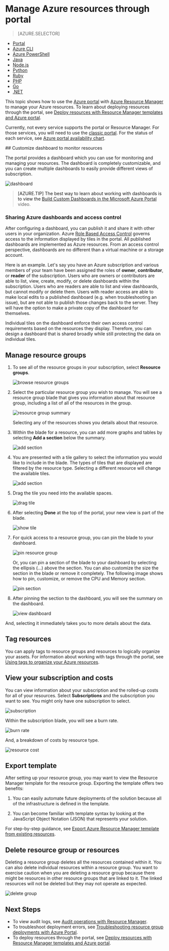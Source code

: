 <properties 
	pageTitle="Use Azure portal to manage Azure resources | Microsoft Azure" 
	description="Use Azure portal and Azure Resource Manage to manage your resources. Shows how to work with dashboards and tiles to monitor resources." 
	services="azure-resource-manager,azure-portal" 
	documentationCenter="" 
	authors="tfitzmac" 
	manager="timlt" 
	editor="tysonn"/>

<tags 
	ms.service="azure-resource-manager" 
	ms.workload="multiple" 
	ms.tgt_pltfrm="na" 
	ms.devlang="na" 
	ms.topic="article" 
	ms.date="06/10/2016" 
	ms.author="tomfitz"/>


# Manage Azure resources through portal

> [AZURE.SELECTOR]
- [Portal](azure-portal/resource-group-portal.md) 
- [Azure CLI](xplat-cli-azure-resource-manager.md)
- [Azure PowerShell](powershell-azure-resource-manager.md)
- [Java](https://github.com/Azure/azure-sdk-for-java)
- [Node.js](https://github.com/Azure/azure-sdk-node)
- [Python](https://github.com/Azure/azure-sdk-for-python)
- [Ruby](ruby-azure-resource-manager.md)
- [PHP](https://github.com/Azure/azure-sdk-for-php)
- [Go](https://github.com/Azure/azure-sdk-for-go)
- [.NET](https://github.com/Azure/azure-sdk-for-net)

This topic shows how to use the [Azure portal](https://portal.azure.com) with [Azure Resource Manager](../resource-group-overview.md) to manage your Azure resources. To learn about deploying resources through the portal, see [Deploy resources with Resource Manager templates and Azure portal](../resource-group-template-deploy-portal.md).

Currently, not every service supports the portal or Resource Manager. For those services, you will need to use the [classic portal](https://manage.windowsazure.com). For the status of each service, see [Azure portal availability chart](https://azure.microsoft.com/features/azure-portal/availability/).

<a id="access-control-for-azure-dashboards" />
## Customize dashboard to monitor resources

The portal provides a dashboard which you can use for monitoring and managing your resources. The dashboard is completely customizable, and you can create multiple dashboards to easily provide different views of subscription.

![dashboard](./media/resource-group-portal/dashboard.png)

> [AZURE.TIP] The best way to learn about working with dashboards is to view the [Build Custom Dashboards in the Microsoft Azure Portal](https://channel9.msdn.com/Blogs/trevor-cloud/azure-portal-dashboards) video.

### Sharing Azure dashboards and access control
After configuring a dashboard, you can publish it and share it with other users in your organization. Azure [Role Based Access Control](../active-directory/role-based-access-control-configure.md) governs access to the information displayed by tiles in the portal. All published dashboards are implemented as Azure resources.  From an access control perspective, dashboards are no different than a virtual machine or a storage account.

Here is an example.  Let's say you have an Azure subscription and various members of your team have been assigned the roles of **owner**, **contributor**, or **reader** of the subscription.  Users who are owners or contributors are able to list, view, create, modify, or delete dashboards within the subscription.  Users who are readers are able to list and view dashboards, but cannot modify or delete them.  Users with reader access are able to make local edits to a published dashboard (e.g. when troubleshooting an issue), but are not able to publish those changes back to the server.  They will have the option to make a private copy of the dashboard for themselves.

Individual tiles on the dashboard enforce their own access control requirements based on the resources they display.  Therefore, you can design a dashboard that is shared broadly while still protecting the data on individual tiles.

## Manage resource groups

1. To see all of the resource groups in your subscription, select **Resource groups**.

    ![browse resource groups](./media/resource-group-portal/browse-groups.png)

2. Select the particular resource group you wish to manage. You will see a resource group blade that gives you information about that resource group, including a list of all of the resources in the group.

    ![resource group summary](./media/resource-group-portal/group-summary.png)

    Selecting any of the resources shows you details about that resource.

3. Within the blade for a resource, you can add more graphs and tables by selecting **Add a section** below the summary.

    ![add section](./media/resource-group-portal/add-section.png)

4. You are presented with a tile gallery to select the information you would like to include in the blade. The types of tiles that are displayed are filtered by the resource type. Selecting a different resource will change the available tiles.

    ![add section](./media/resource-group-portal/tile-gallery.png)

5. Drag the tile you need into the available spaces.

    ![drag tile](./media/resource-group-portal/drag-tile.png)

6. After selecting **Done** at the top of the portal, your new view is part of the blade.

    ![show tile](./media/resource-group-portal/show-lens.png)

7. For quick access to a resource group, you can pin the blade to your dashboard.

    ![pin resource group](./media/resource-group-portal/pin-group.png)

    Or, you can pin a section of the blade to your dashboard by selecting the ellipsis (...) above the section. You can also customize the size the section in the blade or remove it completely. The following image shows how to pin, customize, or remove the CPU and Memory section.

    ![pin section](./media/resource-group-portal/pin-cpu-section.png)

8. After pinning the section to the dashboard, you will see the summary on the dashboard.

    ![view dashboard](./media/resource-group-portal/view-startboard.png)

And, selecting it immediately takes you to more details about the data.

## Tag resources

You can apply tags to resource groups and resources to logically organize your assets. For information about working with tags through the portal, see [Using tags to organize your Azure resources](../resource-group-using-tags.md).

## View your subscription and costs

You can view information about your subscription and the rolled-up costs for all of your resources. Select **Subscriptions** and the subscription you want to see. You might only have one subscription to select.

![subscription](./media/resource-group-portal/select-subscription.png)

Within the subscription blade, you will see a burn rate.

![burn rate](./media/resource-group-portal/burn-rate.png)

And, a breakdown of costs by resource type.

![resource cost](./media/resource-group-portal/cost-by-resource.png)

## Export template

After setting up your resource group, you may want to view the Resource Manager template for the resource group. Exporting the template offers two benefits:

1. You can easily automate future deployments of the solution because all of the infrastructure is defined in the template.

2. You can become familiar with template syntax by looking at the JavaScript Object Notation (JSON) that represents your solution.

For step-by-step guidance, see [Export Azure Resource Manager template from existing resources](../resource-manager-export-template.md).

## Delete resource group or resources

Deleting a resource group deletes all the resources contained within it. You can also delete individual resources within a resource group. You want to exercise caution when you are deleting a resource group because there might be resources in other resource groups that are linked to it. The linked resources will not be deleted but they may not operate as expected.

![delete group](./media/resource-group-portal/delete-group.png)


## Next Steps

- To view audit logs, see [Audit operations with Resource Manager](../resource-group-audit.md).
- To troubleshoot deployment errors, see [Troubleshooting resource group deployments with Azure Portal](../resource-manager-troubleshoot-deployments-portal.md).
- To deploy resources through the portal, see [Deploy resources with Resource Manager templates and Azure portal](../resource-group-template-deploy-portal.md).





